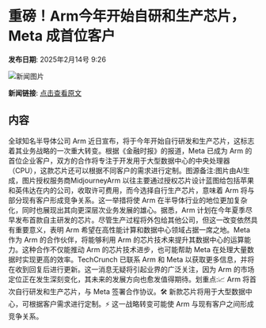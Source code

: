 # 重磅！Arm今年开始自研和生产芯片，Meta 成首位客户

**发布日期**: 2025年2月14号 9:26

![新闻图片](https://pic.chinaz.com/picmap/202304041450446401_5.jpg)

**新闻链接**: [点击查看原文](https://www.aibase.com/zh/news/15360)

## 内容

全球知名半导体公司 Arm 近日宣布，将于今年开始自行研发和生产芯片，这标志着其业务战略的一次重大转变。根据《金融时报》的报道，Meta 已成为 Arm 的首位企业客户，双方的合作将专注于开发用于大型数据中心的中央处理器（CPU），这款芯片还可以根据不同客户的需求进行定制。图源备注:图片由AI生成，图片授权服务商MidjourneyArm 以往主要通过授权芯片设计蓝图给包括苹果和英伟达在内的公司，收取许可费用，而今选择自行生产芯片，意味着 Arm 将与部分现有客户形成竞争关系。这一举措将使 Arm 在半导体行业的地位更加复杂化，同时也展现出其向更深层次业务发展的雄心。据悉，Arm 计划在今年夏季尽早发布首款自主研发的芯片。尽管生产过程将外包给其他公司，但这一改变依然具有重要意义，表明 Arm 希望在高性能计算和数据中心领域占据一席之地。Meta 作为 Arm 的合作伙伴，将能够利用 Arm 的芯片技术来提升其数据中心的运算能力。这种合作不仅能推动 Arm 的芯片技术进步，也可能帮助 Meta 在处理大量数据时实现更高的效率。TechCrunch 已联系 Arm 和 Meta 以获取更多信息，并将在收到回复后进行更新。这一消息无疑将引起业界的广泛关注，因为 Arm 的市场定位正在发生深刻变化，其未来的发展方向也愈发值得期待。划重点:📈 Arm 将首次自行研发和生产芯片，与 Meta 签署合作协议。🛠️ 新款芯片将用于大型数据中心，可根据客户需求进行定制。⚡ 这一战略转变可能使 Arm 与现有客户之间形成竞争关系。
